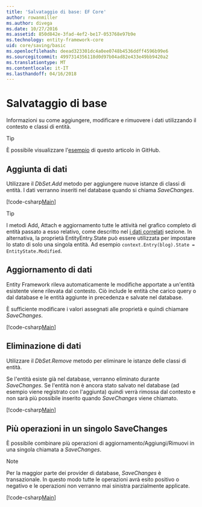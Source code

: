 ```yaml
---
title: 'Salvataggio di base: EF Core'
author: rowanmiller
ms.author: divega
ms.date: 10/27/2016
ms.assetid: 850d842e-3fad-4ef2-be17-053768e97b9e
ms.technology: entity-framework-core
uid: core/saving/basic
ms.openlocfilehash: deead323301dc4a0ee0748b4536ddff4596b99e6
ms.sourcegitcommit: 4997314356118d0d97b04ad82e433e49bb9420a2
ms.translationtype: MT
ms.contentlocale: it-IT
ms.lasthandoff: 04/16/2018
---
```

# <a name="basic-save"></a>Salvataggio di base

Informazioni su come aggiungere, modificare e rimuovere i dati utilizzando il contesto e classi di entità.

> [!TIP]  
> È possibile visualizzare l'[esempio](https://github.com/aspnet/EntityFramework.Docs/tree/master/samples/core/Saving/Saving/Basics/) di questo articolo in GitHub.

## <a name="adding-data"></a>Aggiunta di dati

Utilizzare il *DbSet.Add* metodo per aggiungere nuove istanze di classi di entità. I dati verranno inseriti nel database quando si chiama *SaveChanges*.

[!code-csharp[Main](../../../samples/core/Saving/Saving/Basics/Sample.cs#Add)]

> [!TIP]  
> I metodi Add, Attach e aggiornamento tutte le attività nel grafico completo di entità passato a esso relativo, come descritto nel [i dati correlati](related-data.md) sezione. In alternativa, la proprietà EntityEntry.State può essere utilizzata per impostare lo stato di solo una singola entità. Ad esempio `context.Entry(blog).State = EntityState.Modified`.

## <a name="updating-data"></a>Aggiornamento di dati

Entity Framework rileva automaticamente le modifiche apportate a un'entità esistente viene rilevata dal contesto. Ciò include le entità che carico query o dal database e le entità aggiunte in precedenza e salvate nel database.

È sufficiente modificare i valori assegnati alle proprietà e quindi chiamare *SaveChanges*.

[!code-csharp[Main](../../../samples/core/Saving/Saving/Basics/Sample.cs#Update)]

## <a name="deleting-data"></a>Eliminazione di dati

Utilizzare il *DbSet.Remove* metodo per eliminare le istanze delle classi di entità.

Se l'entità esiste già nel database, verranno eliminato durante *SaveChanges*. Se l'entità non è ancora stato salvato nel database (ad esempio viene registrato con l'aggiunta) quindi verrà rimossa dal contesto e non sarà più possibile inserito quando *SaveChanges* viene chiamato.

[!code-csharp[Main](../../../samples/core/Saving/Saving/Basics/Sample.cs#Remove)]

## <a name="multiple-operations-in-a-single-savechanges"></a>Più operazioni in un singolo SaveChanges

È possibile combinare più operazioni di aggiornamento/Aggiungi/Rimuovi in una singola chiamata a *SaveChanges*.

> [!NOTE]  
> Per la maggior parte dei provider di database, *SaveChanges* è transazionale. In questo modo tutte le operazioni avrà esito positivo o negativo e le operazioni non verranno mai sinistra parzialmente applicate.

[!code-csharp[Main](../../../samples/core/Saving/Saving/Basics/Sample.cs#MultipleOperations)]
